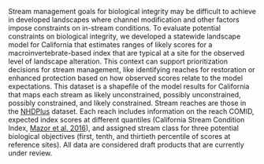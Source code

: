 Stream management goals for biological integrity may be difficult to achieve in developed landscapes where channel modification and other factors impose constraints on in-stream conditions. To evaluate potential constraints on biological integrity, we developed a statewide landscape model for California that estimates ranges of likely scores for a macroinvertebrate-based index that are typical at a site for the observed level of landscape alteration.  This context can support prioritization decisions for stream management, like identifying reaches for restoration or enhanced protection based on how observed scores relate to the model expectations.  This dataset is a shapefile of the model results for California that maps each stream as likely unconstrained, possibly unconstrained, possibly constrained, and likely constrained.  Stream reaches are those in the [NHDPlus](https://www.epa.gov/waterdata/nhdplus-national-hydrography-dataset-plus) dataset.  Each reach includes information on the reach COMID, expected index scores at different quantiles (California Stream Condition Index, [Mazor et al. 2016](https://doi.org/10.1086/684130)), and assigned stream class for three potential biological objectives (first, tenth, and thirtieth percentile of scores at reference sites).  All data are considered draft products that are currently under review.  
